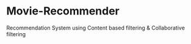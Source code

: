 # Movie-Recommender
Recommendation System using Content based filtering &amp; Collaborative filtering
